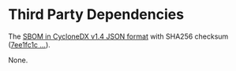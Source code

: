 # Third Party Dependencies

<!--[[[fill sbom_sha256()]]]-->
The [SBOM in CycloneDX v1.4 JSON format](https://git.sr.ht/~sthagen/medlar/blob/default/sbom/cdx.json) with SHA256 checksum ([7ee1fc1c ...](https://git.sr.ht/~sthagen/medlar/blob/default/sbom/cdx.json.sha256 "sha256:7ee1fc1c108ac6849b39f51c26591451f59373bca68821b0426174d114c05b24")).
<!--[[[end]]] (checksum: 60db4e38406a48f760704ed41495ef11)-->

None.

